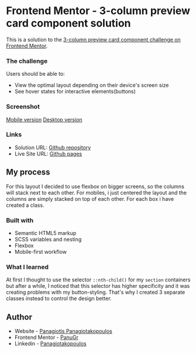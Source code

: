 # Frontend Mentor - 3-column preview card component solution
This is a solution to the [3-column preview card component challenge on Frontend Mentor](https://www.frontendmentor.io/challenges/3column-preview-card-component-pH92eAR2-).

### The challenge

Users should be able to:
- View the optimal layout depending on their device's screen size
- See hover states for interactive elements(buttons)

### Screenshot

[Mobile version](./images/mobile.jpg)
[Desktop version](./images/desktop.jpg)

### Links

- Solution URL: [Github repository](https://github.com/PanuGr/3-column-card)
- Live Site URL: [Github pages](https://panugr.github.io/3-column-card/)

## My process
For this layout I decided to use flexbox on bigger screens, so the columns will stack next to each other.
For mobiles, i just centered the layout and the columns are simply stacked on top of each other.
For each box i have created a class.

### Built with

- Semantic HTML5 markup
- SCSS variables and nesting
- Flexbox
- Mobile-first workflow

### What I learned
At first I thought to use the selector `::nth-child()` for my `section` containers but after a while, I noticed that this selector has higher specificity and it was creating problems with my button-styling. That's why I created 3 separate classes instead to control the design better. 

## Author

- Website - [Panagiotis Panagiotakopoulos](https://panagiotis.netlify.com)
- Frontend Mentor - [PanuGr](https://www.frontendmentor.io/profile/PanuGr)
- Linkedin - [Panagiotakopoulos](https://www.linkedin.com/in/p-panagiotakopoulos/)
